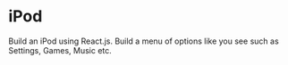 # iPod
Build an iPod using React.js. Build a menu of options like you see such as Settings, Games, Music etc.
